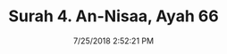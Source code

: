---
title       : "Surah 4. An-Nisaa, Ayah 66"
date        : 7/25/2018 2:52:21 PM
draft       : false
type        : "quran"
layout      : "compare"
BookCode    : "CMP"
SurahNumber : "4"
AyahNumber  : "66"
TotalAyah   : "176"
---